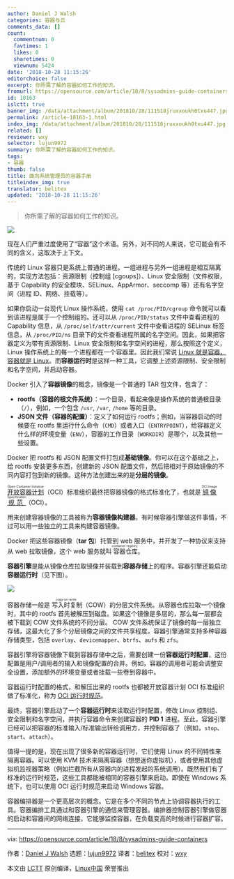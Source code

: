 ```yaml
---
author: Daniel J Walsh
categories: 容器与云
comments_data: []
count:
  commentnum: 0
  favtimes: 1
  likes: 0
  sharetimes: 0
  viewnum: 5424
date: '2018-10-28 11:15:26'
editorchoice: false
excerpt: 你所需了解的容器如何工作的知识。
fromurl: https://opensource.com/article/18/8/sysadmins-guide-containers
id: 10163
islctt: true
banner_img: /data/attachment/album/201810/28/111518jruxxoukh0txu447.jpg
permalink: /article-10163-1.html
index_img: /data/attachment/album/201810/28/111518jruxxoukh0txu447.jpg.thumb.jpg
related: []
reviewer: wxy
selector: lujun9972
summary: 你所需了解的容器如何工作的知识。
tags:
- 容器
thumb: false
title: 面向系统管理员的容器手册
titleindex_img: true
translator: belitex
updated: '2018-10-28 11:15:26'
---
```



> 
> 你所需了解的容器如何工作的知识。
> 
> 
> 


![](/data/attachment/album/201810/28/111518jruxxoukh0txu447.jpg)


现在人们严重过度使用了“容器”这个术语。另外，对不同的人来说，它可能会有不同的含义，这取决于上下文。


传统的 Linux 容器只是系统上普通的进程。一组进程与另外一组进程是相互隔离的，实现方法包括：资源限制（控制组 [cgoups]）、Linux 安全限制（文件权限，基于 Capability 的安全模块、SELinux、AppArmor、seccomp 等）还有名字空间（进程 ID、网络、挂载等）。


如果你启动一台现代 Linux 操作系统，使用 `cat /proc/PID/cgroup` 命令就可以看到该进程是属于一个控制组的。还可以从 `/proc/PID/status` 文件中查看进程的 Capability 信息，从 `/proc/self/attr/current` 文件中查看进程的 SELinux 标签信息，从 `/proc/PID/ns` 目录下的文件查看进程所属的名字空间。因此，如果把容器定义为带有资源限制、Linux 安全限制和名字空间的进程，那么按照这个定义，Linux 操作系统上的每一个进程都在一个容器里。因此我们常说 [Linux 就是容器，容器就是 Linux](https://www.redhat.com/en/blog/containers-are-linux)。而**容器运行时**是这样一种工具，它调整上述资源限制、安全限制和名字空间，并启动容器。


Docker 引入了**容器镜像**的概念，镜像是一个普通的 TAR 包文件，包含了：


* **rootfs（容器的根文件系统）**：一个目录，看起来像是操作系统的普通根目录（`/`），例如，一个包含 `/usr`, `/var`, `/home` 等的目录。
* **JSON 文件（容器的配置）**：定义了如何运行 rootfs；例如，当容器启动的时候要在 rootfs 里运行什么命令（`CMD`）或者入口（`ENTRYPOINT`），给容器定义什么样的环境变量（`ENV`），容器的工作目录（`WORKDIR`）是哪个，以及其他一些设置。


Docker 把 rootfs 和 JSON 配置文件打包成**基础镜像**。你可以在这个基础之上，给 rootfs 安装更多东西，创建新的 JSON 配置文件，然后把相对于原始镜像的不同内容打包到新的镜像。这种方法创建出来的是**分层的镜像**。


<ruby> <a href="https://www.opencontainers.org/">  开放容器计划 </a> <rt>  Open Container Initiative </rt></ruby>（OCI）标准组织最终把容器镜像的格式标准化了，也就是 <ruby> <a href="https://github.com/opencontainers/image-spec/blob/master/spec.md">  镜像规范 </a> <rt>  OCI Image Specification </rt></ruby>（OCI）。


用来创建容器镜像的工具被称为**容器镜像构建器**。有时候容器引擎做这件事情，不过可以用一些独立的工具来构建容器镜像。


Docker 把这些容器镜像（**tar 包**）托管到 web 服务中，并开发了一种协议来支持从 web 拉取镜像，这个 web 服务就叫<ruby> 容器仓库 <rt>  container registry </rt></ruby>。


**容器引擎**是能从镜像仓库拉取镜像并装载到**容器存储**上的程序。容器引擎还能启动**容器运行时**（见下图）。


![](/data/attachment/album/201810/28/111529awgwuyf1wii6zff5.png)


容器存储一般是<ruby> 写入时复制 <rt>  copy-on-write </rt></ruby>（COW）的分层文件系统。从容器仓库拉取一个镜像时，其中的 rootfs 首先被解压到磁盘。如果这个镜像是多层的，那么每一层都会被下载到 COW 文件系统的不同分层。 COW 文件系统保证了镜像的每一层独立存储，这最大化了多个分层镜像之间的文件共享程度。容器引擎通常支持多种容器存储类型，包括 `overlay`、`devicemapper`、`btrfs`、`aufs` 和 `zfs`。


容器引擎将容器镜像下载到容器存储中之后，需要创建一份**容器运行时配置**，这份配置是用户/调用者的输入和镜像配置的合并。例如，容器的调用者可能会调整安全设置，添加额外的环境变量或者挂载一些卷到容器中。


容器运行时配置的格式，和解压出来的 rootfs 也都被开放容器计划 OCI 标准组织做了标准化，称为 [OCI 运行时规范](https://github.com/opencontainers/runtime-spec)。


最终，容器引擎启动了一个**容器运行时**来读取运行时配置，修改 Linux 控制组、安全限制和名字空间，并执行容器命令来创建容器的 **PID 1** 进程。至此，容器引擎已经可以把容器的标准输入/标准输出转给调用方，并控制容器了（例如，`stop`、`start`、`attach`）。


值得一提的是，现在出现了很多新的容器运行时，它们使用 Linux 的不同特性来隔离容器。可以使用 KVM 技术来隔离容器（想想迷你虚拟机），或者使用其他虚拟机监视器策略（例如拦截所有从容器内的进程发起的系统调用）。既然我们有了标准的运行时规范，这些工具都能被相同的容器引擎来启动。即使在 Windows 系统下，也可以使用 OCI 运行时规范来启动 Windows 容器。


容器编排器是一个更高层次的概念。它是在多个不同的节点上协调容器执行的工具。容器编排工具通过和容器引擎的通信来管理容器。编排器控制容器引擎做容器的启动和容器间的网络连接，它能够监控容器，在负载变高的时候进行容器扩容。




---


via: <https://opensource.com/article/18/8/sysadmins-guide-containers>


作者：[Daniel J Walsh](https://opensource.com/users/rhatdan) 选题：[lujun9972](https://github.com/lujun9972) 译者：[belitex](https://github.com/belitex) 校对：[wxy](https://github.com/wxy)


本文由 [LCTT](https://github.com/LCTT/TranslateProject) 原创编译，[Linux中国](https://linux.cn/) 荣誉推出